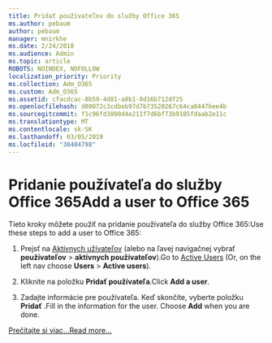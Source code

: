 ```yaml
---
title: Pridať používateľov do služby Office 365
ms.author: pebaum
author: pebaum
manager: mnirkhe
ms.date: 2/24/2018
ms.audience: Admin
ms.topic: article
ROBOTS: NOINDEX, NOFOLLOW
localization_priority: Priority
ms.collection: Adm_O365
ms.custom: Adm_O365
ms.assetid: cfacdcac-8b59-4d81-a8b1-0d16b712df25
ms.openlocfilehash: d80072c3cdbeb97d7b73520267c64ca8447bee4b
ms.sourcegitcommit: f1c96fd3890d4e211f7d6bf73b9105fdaab2e11c
ms.translationtype: MT
ms.contentlocale: sk-SK
ms.lasthandoff: 03/05/2019
ms.locfileid: "30404798"
---
```

# <a name="add-a-user-to-office-365"></a><span data-ttu-id="29532-102">Pridanie používateľa do služby Office 365</span><span class="sxs-lookup"><span data-stu-id="29532-102">Add a user to Office 365</span></span>

<span data-ttu-id="29532-103">Tieto kroky môžete použiť na pridanie používateľa do služby Office 365:</span><span class="sxs-lookup"><span data-stu-id="29532-103">Use these steps to add a user to Office 365:</span></span>
  
1. <span data-ttu-id="29532-104">Prejsť na [Aktívnych užívateľov](https://admin.microsoft.com/Adminportal/Home?source=applauncher#/users) (alebo na ľavej navigačnej vybrať **používateľov** \> **aktívnych používateľov**).</span><span class="sxs-lookup"><span data-stu-id="29532-104">Go to [Active Users](https://admin.microsoft.com/Adminportal/Home?source=applauncher#/users) (Or, on the left nav choose **Users** \> **Active users**).</span></span>
    
2. <span data-ttu-id="29532-105">Kliknite na položku **Pridať používateľa**.</span><span class="sxs-lookup"><span data-stu-id="29532-105">Click **Add a user**.</span></span>
    
3. <span data-ttu-id="29532-p101">Zadajte informácie pre používateľa. Keď skončíte, vyberte položku **Pridať** .</span><span class="sxs-lookup"><span data-stu-id="29532-p101">Fill in the information for the user. Choose **Add** when you are done.</span></span> 
    
[<span data-ttu-id="29532-108">Prečítajte si viac...</span><span class="sxs-lookup"><span data-stu-id="29532-108">Read more...</span></span>](https://support.office.com/article/1970f7d6-03b5-442f-b385-5880b9c256ec)
  

